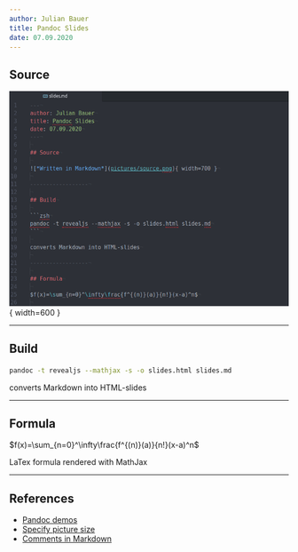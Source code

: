 ```yaml
---
author: Julian Bauer
title: Pandoc Slides
date: 07.09.2020
---
```


## Source

![*Written in Markdown*](pictures/source.png){ width=600 }

------------------

## Build

```zsh
pandoc -t revealjs --mathjax -s -o slides.html slides.md
```

converts Markdown into HTML-slides

------------------

## Formula

$f(x)=\sum_{n=0}^\infty\frac{f^{(n)}(a)}{n!}(x-a)^n$

LaTex formula rendered with MathJax

------------------

## References

- [Pandoc demos][pandoc_demos]
- [Specify picture size][pandoc_pic_size]
- [Comments in Markdown][markdown_comments]

[pandoc_demos]: https://pandoc.org/demos.html
[pandoc_pic_size]: https://superuser.com/a/1084323/925286
[markdown_comments]: https://stackoverflow.com/a/20885980/8935243

